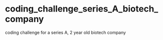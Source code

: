 # coding_challenge_series_A_biotech_company
 coding challenge for a series A, 2 year old biotech company

